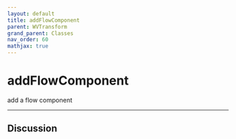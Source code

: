 ```yaml
---
layout: default
title: addFlowComponent
parent: WVTransform
grand_parent: Classes
nav_order: 60
mathjax: true
---
```


#  addFlowComponent

add a flow component


---

## Discussion

  
